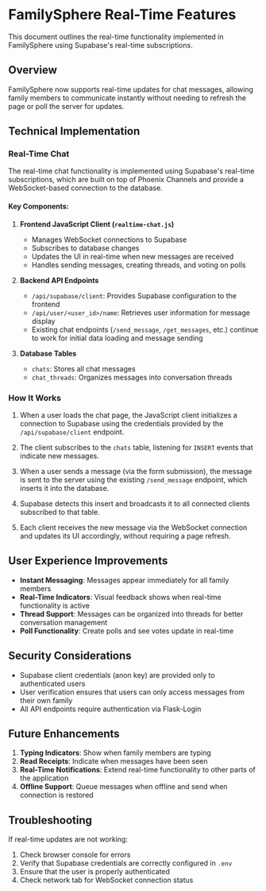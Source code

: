 # FamilySphere Real-Time Features

This document outlines the real-time functionality implemented in FamilySphere using Supabase's real-time subscriptions.

## Overview

FamilySphere now supports real-time updates for chat messages, allowing family members to communicate instantly without needing to refresh the page or poll the server for updates.

## Technical Implementation

### Real-Time Chat

The real-time chat functionality is implemented using Supabase's real-time subscriptions, which are built on top of Phoenix Channels and provide a WebSocket-based connection to the database.

#### Key Components:

1. **Frontend JavaScript Client (`realtime-chat.js`)**
   - Manages WebSocket connections to Supabase
   - Subscribes to database changes
   - Updates the UI in real-time when new messages are received
   - Handles sending messages, creating threads, and voting on polls

2. **Backend API Endpoints**
   - `/api/supabase/client`: Provides Supabase configuration to the frontend
   - `/api/user/<user_id>/name`: Retrieves user information for message display
   - Existing chat endpoints (`/send_message`, `/get_messages`, etc.) continue to work for initial data loading and message sending

3. **Database Tables**
   - `chats`: Stores all chat messages
   - `chat_threads`: Organizes messages into conversation threads

### How It Works

1. When a user loads the chat page, the JavaScript client initializes a connection to Supabase using the credentials provided by the `/api/supabase/client` endpoint.

2. The client subscribes to the `chats` table, listening for `INSERT` events that indicate new messages.

3. When a user sends a message (via the form submission), the message is sent to the server using the existing `/send_message` endpoint, which inserts it into the database.

4. Supabase detects this insert and broadcasts it to all connected clients subscribed to that table.

5. Each client receives the new message via the WebSocket connection and updates its UI accordingly, without requiring a page refresh.

## User Experience Improvements

- **Instant Messaging**: Messages appear immediately for all family members
- **Real-Time Indicators**: Visual feedback shows when real-time functionality is active
- **Thread Support**: Messages can be organized into threads for better conversation management
- **Poll Functionality**: Create polls and see votes update in real-time

## Security Considerations

- Supabase client credentials (anon key) are provided only to authenticated users
- User verification ensures that users can only access messages from their own family
- All API endpoints require authentication via Flask-Login

## Future Enhancements

1. **Typing Indicators**: Show when family members are typing
2. **Read Receipts**: Indicate when messages have been seen
3. **Real-Time Notifications**: Extend real-time functionality to other parts of the application
4. **Offline Support**: Queue messages when offline and send when connection is restored

## Troubleshooting

If real-time updates are not working:

1. Check browser console for errors
2. Verify that Supabase credentials are correctly configured in `.env`
3. Ensure that the user is properly authenticated
4. Check network tab for WebSocket connection status
